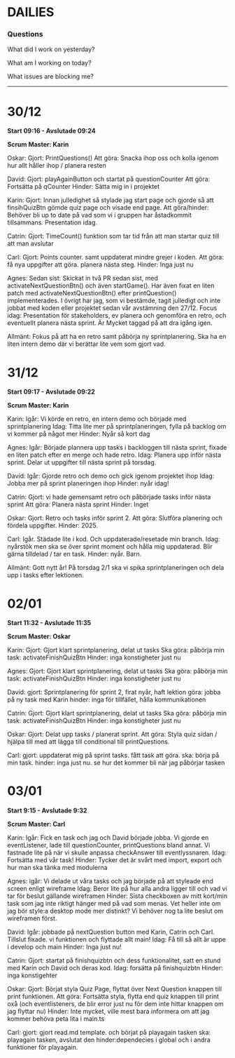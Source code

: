 # DAILIES

### Questions

What did I work on yesterday?

What am I working on today?

What issues are blocking me?

---

# 30/12

**Start 09:16 - Avslutade 09:24**

**Scrum Master: Karin**

Oskar: 
Gjort: PrintQuestions()
Att göra: Snacka ihop oss och kolla igenom hur allt håller ihop / planera resten

David: 
Gjort:  playAgainButton och startat på questionCounter
Att göra: Fortsätta på qCounter
Hinder: Sätta mig in i projektet

Karin: 
Gjort: Innan julledighet så stylade jag start page och gjorde så att finsihQuizBtn gömde quiz page och visade end page. 
Att göra/hinder: Behöver bli up to date på vad som vi i gruppen har åstadkommit tillsammans. Presentation idag.

Catrin: 
Gjort: TimeCount() funktion som tar tid från att man startar quiz till att man avslutar

Carl: 
Gjort: Points counter. samt uppdaterat mindre grejer i koden.
Att göra: få nya uppgifter att göra. planera nästa steg.
Hinder: Inga just nu

Agnes: 
Sedan sist: Skickat in två PR sedan sist, med activateNextQuestionBtn() och även startGame(). Har även fixat en liten patch med activateNextQuestionBtn() efter printQuestion() implementerades. I övrigt har jag, som vi bestämde, tagit julledigt och inte jobbat med koden eller projektet sedan vår avstämning den 27/12. 
Focus idag: Presentation för stakeholders, ev planera och genomföra en retro, och eventuellt planera nästa sprint. Är Mycket taggad på att dra igång igen. 

Allmänt: Fokus på att ha en retro samt påbörja ny sprintplanering. Ska ha en liten intern demo där vi berättar lite vem som gjort vad. 

# 31/12

**Start 09:17 - Avslutade 09:22**

**Scrum Master: Karin**


Karin:
Igår: Vi körde en retro, en intern demo och började med sprintplanering
Idag: Titta lite mer på sprintplaneringen, fylla på backlog om vi kommer på något mer
Hinder: Nyår så kort dag

Agnes: 
Igår: Började plannera upp tasks i backloggen till nästa sprint, fixade en liten patch efter en merge och hade retro. 
Idag: Planera upp inför nästa sprint. Delar ut uppgifter till nästa sprint på torsdag. 

David:
Igår: Gjorde retro och demo och gick igenom projektet ihop
Idag: Jobba mer på sprint planeringen ihop
Hinder: nyår idag!

Catrin:
Gjort: vi hade gemensamt retro och påbörjade tasks inför nästa sprint
Att göra: Planera nästa sprint
Hinder: Inget 

Oskar:
Gjort: Retro och tasks inför sprint 2.
Att göra: Slutföra planering och fördela uppgifter.
Hinder: 2025.

Carl: 
Igår. Städade lite i kod. Och uppdaterade/resetade min branch.
Idag: nyårstök men ska se över sprint moment och hålla mig uppdaterad. Blir gärna tilldelad / tar en task.
Hinder: nyår. Barn.

Allmänt: Gott nytt år! På torsdag 2/1 ska vi spika sprintplaneringen och dela upp i tasks efter lektionen.

# 02/01

**Start 11:32 - Avslutade 11:35**

**Scrum Master: Oskar**

Karin:
Gjort: Gjort klart sprintplanering, delat ut tasks
Ska göra: påbörja min task: activateFinishQuizBtn
Hinder: inga konstigheter just nu 

Agnes: 
Gjort: Gjort klart sprintplanering, delat ut tasks
Ska göra: påbörja min task: activateFinishQuizBtn
Hinder: inga konstigheter just nu 

David:
gjort: Sprintplanering för sprint 2, firat nyår, haft lektion
göra: jobba på ny task med Karin
hinder: inga för tillfället, hålla kommunikationen 

Catrin:
Gjort: Gjort klart sprintplanering, delat ut tasks
Ska göra: påbörja min task: activateFinishQuizBtn
Hinder: inga konstigheter just nu 

Oskar:
Gjort: Delat upp tasks / planerat sprint.
Att göra: Styla quiz sidan / hjälpa till med att lägga till conditional till printQuestions.


Carl: 
gjort: uppdaterat mig på sprint tasks. fått task att göra.
ska: börja på min task.
hinder: inga just nu. se hur det kommer bli när jag påbörjar tasken

# 03/01

**Start 9:15 - Avslutade 9:32**

**Scrum Master: Carl**

Karin:
Igår: Fick en task och jag och David började jobba. Vi gjorde en eventListener, lade till questionCounter, printQuestions bland annat. Vi fastnade lite på när vi skulle anpassa checkAnswer till eventlyssnaren.
Idag: Fortsätta med vår task!
Hinder: Tycker det är svårt med import, export och hur man ska tänka med modulerna

Agnes: 
igår: Vi delade ut våra tasks och jag började på att styleade end screen enligt wireframe 
Idag: Beror lite på hur alla andra ligger till och vad vi tar för beslut gällande wireframen
Hinder: Sista checkboxen av mitt kort/min task som jag inte riktigt hänger med på vad som menas. Vet heller inte om jag bör style:a desktop mode mer distinkt? Vi behöver nog ta lite beslut om wireframen först. 
 
David:
Igår:  jobbade på nextQuestion button med Karin, Catrin och Carl. Tillslut fixade. vi funktionen och flyttade allt main!
Idag: Få till så allt är uppe i develop och main
Hinder: Inga just nu!
 
Catrin:
Gjort: startat på finishquizbtn och dess funktionalitet, satt en stund med Karin och David och deras kod.
Idag: forsätta på finishquizbtn 
Hinder: inga konstigehter 

Oskar:
Gjort: Börjat styla Quiz Page, flyttat över Next Question knappen till print funktionen.
Att göra: Fortsätta styla, flytta end quiz knappen till print oxå (och eventlisteners, de blir error just nu för dem inte hittar knappen om jag flyttar nu)
Hinder: Inte mycket, ville mest bara informera om att jag kommer behöva peta lita i main.ts 

Carl: 
gjort: gjort read.md template. och börjat på playagain tasken
ska: playagain tasken, avslutat den
hinder:dependecies i global och i andra funktioner för playagain.